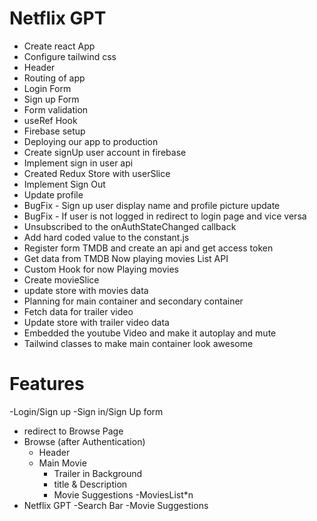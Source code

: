 # Netflix GPT

- Create react App
- Configure tailwind css
- Header
- Routing of app
- Login Form
- Sign up Form
- Form validation
- useRef Hook
- Firebase setup
- Deploying our app to production
- Create signUp user account in firebase
- Implement sign in user api
- Created Redux Store with userSlice
- Implement Sign Out
- Update profile
- BugFix - Sign up user display name and profile picture update
- BugFix - If user is not logged in redirect to login page and vice versa
- Unsubscribed to the onAuthStateChanged callback
- Add hard coded value to the constant.js
- Register form TMDB and create an api and get access token
- Get data from TMDB Now playing movies List API
- Custom Hook for now Playing movies
- Create movieSlice
- update store with movies data
- Planning for main container and secondary container
- Fetch data for trailer video
- Update store with trailer video data
- Embedded the youtube Video and make it autoplay and mute
- Tailwind classes to make main container look awesome

# Features

-Login/Sign up
-Sign in/Sign Up form

- redirect to Browse Page
- Browse (after Authentication)
  - Header
  - Main Movie
    - Trailer in Background
    - title & Description
    - Movie Suggestions
      -MoviesList\*n
- Netflix GPT
  -Search Bar
  -Movie Suggestions
